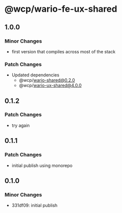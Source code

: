 # @wcp/wario-fe-ux-shared

## 1.0.0

### Minor Changes

- first version that compiles across most of the stack

### Patch Changes

- Updated dependencies
  - @wcp/wario-shared@0.2.0
  - @wcp/wario-ux-shared@4.0.0

## 0.1.2

### Patch Changes

- try again

## 0.1.1

### Patch Changes

- initial publish using monorepo

## 0.1.0

### Minor Changes

- 331df09: initial publish
